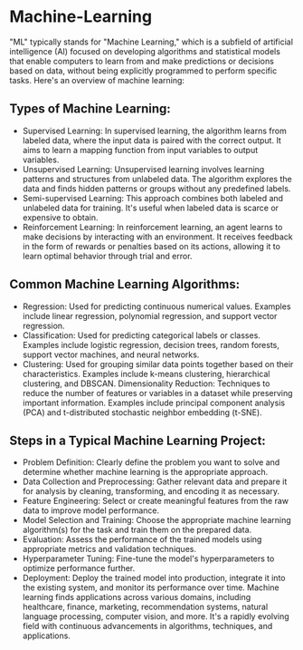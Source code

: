 # Machine-Learning
"ML" typically stands for "Machine Learning," which is a subfield of artificial intelligence (AI) focused on developing algorithms and statistical models that enable computers to learn from and make predictions or decisions based on data, without being explicitly programmed to perform specific tasks. Here's an overview of machine learning:

## Types of Machine Learning:

- Supervised Learning: In supervised learning, the algorithm learns from labeled data, where the input data is paired with the correct output. It aims to learn a mapping function from input variables to output variables.
- Unsupervised Learning: Unsupervised learning involves learning patterns and structures from unlabeled data. The algorithm explores the data and finds hidden patterns or groups without any predefined labels.
- Semi-supervised Learning: This approach combines both labeled and unlabeled data for training. It's useful when labeled data is scarce or expensive to obtain.
- Reinforcement Learning: In reinforcement learning, an agent learns to make decisions by interacting with an environment. It receives feedback in the form of rewards or penalties based on its actions, allowing it to learn optimal behavior through trial and error.

## Common Machine Learning Algorithms:
- Regression: Used for predicting continuous numerical values. Examples include linear regression, polynomial regression, and support vector regression.
- Classification: Used for predicting categorical labels or classes. Examples include logistic regression, decision trees, random forests, support vector machines, and neural networks.
- Clustering: Used for grouping similar data points together based on their characteristics. Examples include k-means clustering, hierarchical clustering, and DBSCAN.
Dimensionality Reduction: Techniques to reduce the number of features or variables in a dataset while preserving important information. Examples include principal component analysis (PCA) and t-distributed stochastic neighbor embedding (t-SNE).

## Steps in a Typical Machine Learning Project:
- Problem Definition: Clearly define the problem you want to solve and determine whether machine learning is the appropriate approach.
- Data Collection and Preprocessing: Gather relevant data and prepare it for analysis by cleaning, transforming, and encoding it as necessary.
- Feature Engineering: Select or create meaningful features from the raw data to improve model performance.
- Model Selection and Training: Choose the appropriate machine learning algorithm(s) for the task and train them on the prepared data.
- Evaluation: Assess the performance of the trained models using appropriate metrics and validation techniques.
- Hyperparameter Tuning: Fine-tune the model's hyperparameters to optimize performance further.
- Deployment: Deploy the trained model into production, integrate it into the existing system, and monitor its performance over time.
Machine learning finds applications across various domains, including healthcare, finance, marketing, recommendation systems, natural language processing, computer vision, and more. It's a rapidly evolving field with continuous advancements in algorithms, techniques, and applications.
